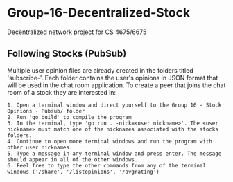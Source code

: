 # Group-16-Decentralized-Stock
Decentralized network project for CS 4675/6675

## Following Stocks (PubSub)


Multiple user opinion files are already created in the folders titled 'subscribe-<user nickname>'. Each folder contains the user's opinions in JSON format that will be used in the chat room application. To create a peer that joins the chat room of a stock they are interested in:

	1. Open a terminal window and direct yourself to the Group 16 - Stock Opinions - Pubsub/ folder
	2. Run 'go build' to compile the program
	3. In the terminal, type 'go run . -nick=<user nickname>'. The <user nickname> must match one of the nicknames associated with the stocks folders.
	4. Continue to open more terminal windows and run the program with other user nicknames.
	5. Type a message in any terminal window and press enter. The message should appear in all of the other windows. 
	6. Feel free to type the other commands from any of the terminal windows ('/share', '/listopinions', '/avgrating')
